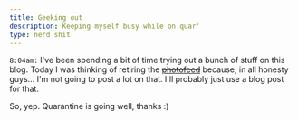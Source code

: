 ```yaml
---
title: Geeking out
description: Keeping myself busy while on quar'
type: nerd shit
---
```


`8:04am:` I've been spending a bit of time trying out a bunch of stuff on this blog. Today I was thinking of retiring the <del>[photofeed](/blog/photofeed)</del> because, in all honesty guys... I'm not going to post a lot on that. I'll probably just use a blog post for that.

So, yep. Quarantine is going well, thanks :)

